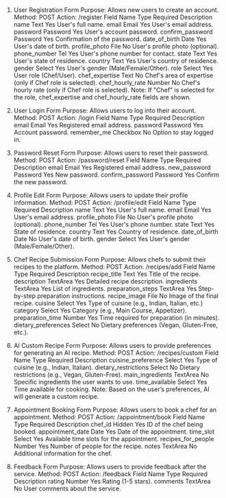 1. User Registration Form
Purpose: Allows new users to create an account.
Method: POST
Action: /register
Field Name	Type	Required	Description
name	Text	Yes	User's full name.
email	Email	Yes	User's email address.
password	Password	Yes	User's account password.
confirm_password	Password	Yes	Confirmation of the password.
date_of_birth	Date	Yes	User's date of birth.
profile_photo	File	No	User's profile photo (optional).
phone_number	Tel	Yes	User's phone number for contact.
state	Text	Yes	User's state of residence.
country	Text	Yes	User's country of residence.
gender	Select	Yes	User's gender (Male/Female/Other).
role	Select	Yes	User role (Chef/User).
chef_expertise	Text	No	Chef's area of expertise (only if Chef role is selected).
chef_hourly_rate	Number	No	Chef's hourly rate (only if Chef role is selected).
Note: If "Chef" is selected for the role, chef_expertise and chef_hourly_rate fields are shown.

2. User Login Form
Purpose: Allows users to log into their account.
Method: POST
Action: /login
Field Name	Type	Required	Description
email	Email	Yes	Registered email address.
password	Password	Yes	Account password.
remember_me	Checkbox	No	Option to stay logged in.
3. Password Reset Form
Purpose: Allows users to reset their password.
Method: POST
Action: /password/reset
Field Name	Type	Required	Description
email	Email	Yes	Registered email address.
new_password	Password	Yes	New password.
confirm_password	Password	Yes	Confirm the new password.
4. Profile Edit Form
Purpose: Allows users to update their profile information.
Method: POST
Action: /profile/edit
Field Name	Type	Required	Description
name	Text	Yes	User's full name.
email	Email	Yes	User's email address.
profile_photo	File	No	User's profile photo (optional).
phone_number	Tel	Yes	User's phone number.
state	Text	Yes	State of residence.
country	Text	Yes	Country of residence.
date_of_birth	Date	No	User's date of birth.
gender	Select	Yes	User's gender (Male/Female/Other).
5. Chef Recipe Submission Form
Purpose: Allows chefs to submit their recipes to the platform.
Method: POST
Action: /recipes/add
Field Name	Type	Required	Description
recipe_title	Text	Yes	Title of the recipe.
description	TextArea	Yes	Detailed recipe description.
ingredients	TextArea	Yes	List of ingredients.
preparation_steps	TextArea	Yes	Step-by-step preparation instructions.
recipe_image	File	No	Image of the final recipe.
cuisine	Select	Yes	Type of cuisine (e.g., Indian, Italian, etc.)
category	Select	Yes	Category (e.g., Main Course, Appetizer).
preparation_time	Number	Yes	Time required for preparation (in minutes).
dietary_preferences	Select	No	Dietary preferences (Vegan, Gluten-Free, etc.).
6. AI Custom Recipe Form
Purpose: Allows users to provide preferences for generating an AI recipe.
Method: POST
Action: /recipes/custom
Field Name	Type	Required	Description
cuisine_preference	Select	Yes	Type of cuisine (e.g., Indian, Italian).
dietary_restrictions	Select	No	Dietary restrictions (e.g., Vegan, Gluten-Free).
main_ingredients	TextArea	No	Specific ingredients the user wants to use.
time_available	Select	Yes	Time available for cooking.
Note: Based on the user’s preferences, AI will generate a custom recipe.

7. Appointment Booking Form
Purpose: Allows users to book a chef for an appointment.
Method: POST
Action: /appointment/book
Field Name	Type	Required	Description
chef_id	Hidden	Yes	ID of the chef being booked.
appointment_date	Date	Yes	Date of the appointment.
time_slot	Select	Yes	Available time slots for the appointment.
recipes_for_people	Number	Yes	Number of people for the recipe.
notes	TextArea	No	Additional information for the chef.
8. Feedback Form
Purpose: Allows users to provide feedback after the service.
Method: POST
Action: /feedback
Field Name	Type	Required	Description
rating	Number	Yes	Rating (1-5 stars).
comments	TextArea	No	User comments about the service.
